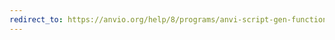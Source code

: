 ```yaml
---
redirect_to: https://anvio.org/help/8/programs/anvi-script-gen-function-matrix-across-genomes
---
```

